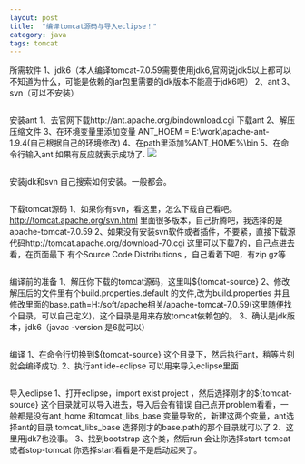 ```yaml
---
layout: post
title:  "编译tomcat源码与导入eclipse！"
category: java
tags: tomcat
---
```


所需软件
	1、jdk6（本人编译tomcat-7.0.59需要使用jdk6,官网说jdk5以上都可以不知道为什么，可能是依赖的jar包里需要的jdk版本不能高于jdk6吧）
	2、ant
	3、svn（可以不安装）
```java

```
安装ant
	1、去官网下载http://ant.apache.org/bindownload.cgi 下载ant
	2、解压压缩文件
	3、在环境变量里添加变量 ANT_HOEM = E:\work\apache-ant-1.9.4(自己根据自己的环境修改)
	4、在path里添加%ANT_HOME%\bin
	5、在命令行输入ant 如果有反应就表示成功了.
![](https://ywendy.github.io/img/ant.png)	
	
```java

```
安装jdk和svn
	自己搜索如何安装。一般都会。
```java

```
下载tomcat源码
	1、如果你有svn，看这里，怎么下载自己看吧。http://tomcat.apache.org/svn.html 里面很多版本，自己折腾吧，我选择的是apache-tomcat-7.0.59
	2、如果没有安装svn软件或者插件，不要紧，直接下载源代码http://tomcat.apache.org/download-70.cgi 这里可以下载7的，自己点进去看，在页面最下
		有个Source Code Distributions ，自己看着下吧，有zip gz等
```java

```
编译前的准备
	1、解压你下载的tomcat源码，这里叫${tomcat-source}
	2、修改解压后的文件里有个build.properties.default 的文件,改为build.properties 并且修改里面的base.path=H:/soft/apache相关/apache-tomcat-7.0.59(这里随便找个目录，可以自己定义)，这个目录是用来存放tomcat依赖包的。
	3、确认是jdk版本，jdk6（javac -version 是6就可以）
	
```java

```
编译
	1、在命令行切换到${tomcat-source} 这个目录下，然后执行ant，稍等片刻就会编译成功.
	2、执行ant ide-eclipse 可以用来导入eclipse里面
```java

```
导入eclipse
	1、打开eclipse，import exist project ，然后选择刚才的${tomcat-source} 这个目录就可以导入进去，导入后会有错误
		自己点开problem看看，一般都是没有ant_home 和tomcat_libs_base 变量导致的，新建这两个变量，ant选择ant的目录
		tomcat_libs_base 选择刚才的base.path的那个目录就可以了
	2、这里用jdk7也没事。
	3、找到bootstrap 这个类，然后run  会让你选择start-tomcat 或者stop-tomcat 你选择start看看是不是启动起来了。


```java

```

